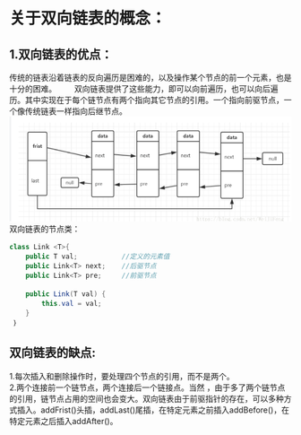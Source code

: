 关于双向链表的概念：
=================
1.双向链表的优点：
---------------
传统的链表沿着链表的反向遍历是困难的，以及操作某个节点的前一个元素，也是十分的困难。 
　　双向链表提供了这些能力，即可以向前遍历，也可以向后遍历。其中实现在于每个链节点有两个指向其它节点的引用。一个指向前驱节点，一个像传统链表一样指向后继节点。
![Image text](https://github.com/OrdinarySK/Firstdemo/blob/master/img/shaunglianbiao.png)
双向链表的节点类：

```java
class Link <T>{
    public T val;           //定义的元素值
    public Link<T> next;    //后驱节点
    public Link<T> pre;     //前驱节点

    public Link(T val) {
        this.val = val;
    }
 ｝
```
双向链表的缺点:
-------------
1.每次插入和删除操作时，要处理四个节点的引用，而不是两个。<br>
2.两个连接前一个链节点，两个连接后一个链接点。当然 ，由于多了两个链节点的引用，链节点占用的空间也会变大。双向链表由于前驱指针的存在，可以多种方式插入。addFrist()头插，addLast()尾插，在特定元素之前插入addBefore()，在特定元素之后插入addAfter()。
